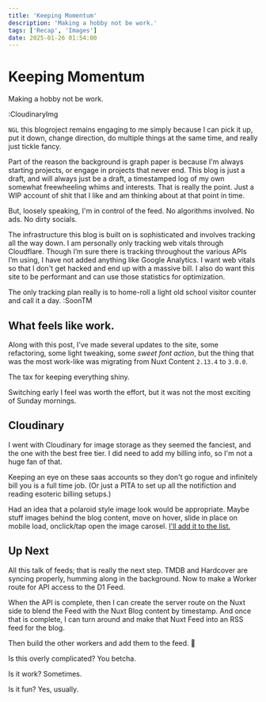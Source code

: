 ```yaml
---
title: 'Keeping Momentum'
description: 'Making a hobby not be work.'
tags: ['Recap', 'Images']
date: 2025-01-26 01:54:00
---
```


# Keeping Momentum

Making a hobby not be work.

<!-- more -->

:CloudinaryImg

`NGL` this blogroject remains engaging to me simply because I can pick it up, put it down, change direction, do multiple things at the same time, and really just tickle fancy.

Part of the reason the background is graph paper is because I'm always starting projects, or engage in projects that never end. This blog is just a draft, and will always just be a draft, a timestamped log of my own somewhat freewheeling whims and interests. That is really the point. Just a WIP account of shit that I like and am thinking about at that point in time.

But, loosely speaking, I'm in control of the feed. No algorithms involved. No ads. No dirty socials.

The infrastructure this blog is built on is sophisticated and involves tracking all the way down. I am personally only tracking web vitals through Cloudflare. Though I’m sure there is tracking throughout the various APIs I’m using, I have not added anything like Google Analytics. I want web vitals so that I don't get hacked and end up with a massive bill. I also do want this site to be performant and can use those statistics for optimization.

The only tracking plan really is to home-roll a light old school visitor counter and call it a day. :SoonTM

## What feels like work.

Along with this post, I’ve made several updates to the site, some refactoring, some light tweaking, some <em class="font-display">sweet font action</em>, but the thing that was the most work-like was migrating from Nuxt Content `2.13.4` to `3.0.0`.

The tax for keeping everything shiny.

Switching early I feel was worth the effort, but it was not the most exciting of Sunday mornings.

## Cloudinary

I went with Cloudinary for image storage as they seemed the fanciest, and the one with the best free tier. I did need to add my billing info, so I'm not a huge fan of that.

Keeping an eye on these saas accounts so they don't go rogue and infinitely bill you is a full time job. (Or just a PITA to set up all the notifiction and reading esoteric billing setups.)

Had an idea that a polaroid style image look would be appropriate. Maybe stuff images behind the blog content, move on hover, slide in place on mobile load, onclick/tap open the image carosel. <a href="https://github.com/adamisarobot/adam4ever.com">I'll add it to the list.</a>

## Up Next

All this talk of feeds; that is really the next step. TMDB and Hardcover are syncing properly, humming along in the background. Now to make a Worker route for API access to the D1 Feed.

When the API is complete, then I can create the server route on the Nuxt side to blend the Feed with the Nuxt Blog content by timestamp. And once that is complete, I can turn around and make that Nuxt Feed into an RSS feed for the blog.

Then build the other workers and add them to the feed. 🤱

Is this overly complicated? You betcha.

Is it work? Sometimes.

Is it fun? Yes, usually.
